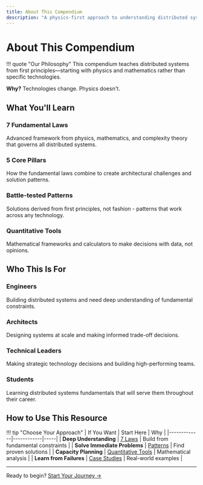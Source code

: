 ```yaml
---
title: About This Compendium
description: "A physics-first approach to understanding distributed systems"
---
```


# About This Compendium

!!! quote "Our Philosophy"
 This compendium teaches distributed systems from first principles—starting with physics and mathematics rather than specific technologies.

 **Why?** Technologies change. Physics doesn't.

## What You'll Learn

<div class="grid" markdown>
 <div class="card">
 <h3 class="card__title">7 Fundamental Laws</h3>
 <p class="card__description">
 Advanced framework from physics, mathematics, and complexity theory that governs all distributed systems.
 </p>
 </div>
 
 <div class="card">
 <h3 class="card__title">5 Core Pillars</h3>
 <p class="card__description">
 How the fundamental laws combine to create architectural challenges and solution patterns.
 </p>
 </div>
 
 <div class="card">
 <h3 class="card__title">Battle-tested Patterns</h3>
 <p class="card__description">
 Solutions derived from first principles, not fashion - patterns that work across any technology.
 </p>
 </div>
 
 <div class="card">
 <h3 class="card__title">Quantitative Tools</h3>
 <p class="card__description">
 Mathematical frameworks and calculators to make decisions with data, not opinions.
 </p>
 </div>
</div>

## Who This Is For

<div class="grid" markdown>
 <div class="feature-card">
 <h3 class="feature-card__title">Engineers</h3>
 <p class="feature-card__description">
 Building distributed systems and need deep understanding of fundamental constraints.
 </p>
 </div>
 
 <h3 class="feature-card__title">Architects</h3>
 <p class="feature-card__description">
 Designing systems at scale and making informed trade-off decisions.
 </p>
 
 <h3 class="feature-card__title">Technical Leaders</h3>
 <p class="feature-card__description">
 Making strategic technology decisions and building high-performing teams.
 </p>
 
 <h3 class="feature-card__title">Students</h3>
 <p class="feature-card__description">
 Learning distributed systems fundamentals that will serve them throughout their career.
 </p>
</div>

## How to Use This Resource

!!! tip "Choose Your Approach"
| If You Want | Start Here | Why |
 |-------------|------------|-----|
 | **Deep Understanding** | [7 Laws](../part1-axioms/) | Build from fundamental constraints |
 | **Solve Immediate Problems** | [Patterns](../patterns/) | Find proven solutions |
 | **Capacity Planning** | [Quantitative Tools](../quantitative/) | Mathematical analysis |
 | **Learn from Failures** | [Case Studies](../case-studies/) | Real-world examples |


---

Ready to begin? [Start Your Journey →](getting-started.md)